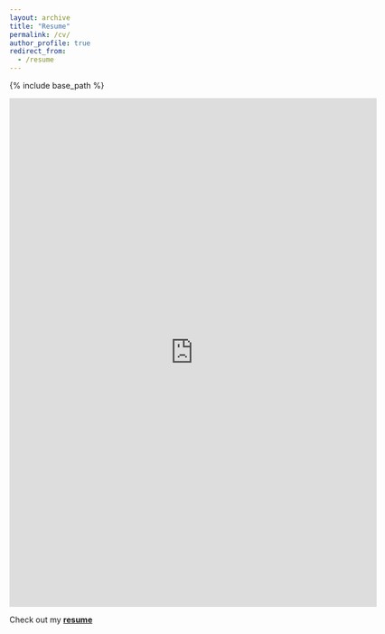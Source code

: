 ```yaml
---
layout: archive
title: "Resume"
permalink: /cv/
author_profile: true
redirect_from:
  - /resume
---
```


{% include base_path %}

<iframe src="https://onedrive.live.com/embed?cid=9AEA491102E22DD5&resid=9AEA491102E22DD5%214290&authkey=AKF-MhW6j0YqC-U&em=2" width="650" height="900" frameborder="0" scrolling="no"></iframe>

Check out my **[resume](https://1drv.ms/b/s!AtUt4gIRSeqaoUKuFmJWVTVrjiiY "John Zhong's Latest Resume")**
